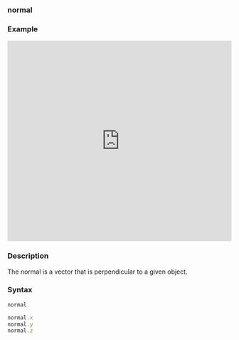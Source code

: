 ### normal

### Example
<iframe width="100%" height="450px" src="https://shaderpark.netlify.com/sculpture/-M26t9QYoo8dj087IQ40?example=true&embed=true" frameborder="0"></iframe>

### Description
The normal is a vector that is perpendicular to a given object.

### Syntax
```js
normal

normal.x
normal.y
normal.z
```
